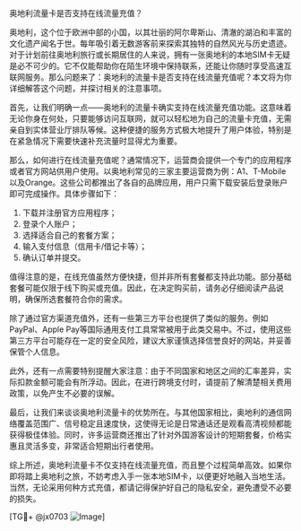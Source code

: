 奥地利流量卡是否支持在线流量充值？

奥地利，这个位于欧洲中部的小国，以其壮丽的阿尔卑斯山、清澈的湖泊和丰富的文化遗产闻名于世。每年吸引着无数游客前来探索其独特的自然风光与历史遗迹。对于计划前往奥地利旅行或长期居住的人来说，拥有一张奥地利的本地SIM卡无疑是必不可少的。它不仅能帮助你在陌生环境中保持联系，还能让你随时享受高速互联网服务。那么问题来了：奥地利的流量卡是否支持在线流量充值呢？本文将为你详细解答这个问题，并探讨相关的注意事项。

首先，让我们明确一点——奥地利的流量卡确实支持在线流量充值功能。这意味着无论你身在何处，只要能够访问互联网，就可以轻松地为自己的流量卡充值，无需亲自到实体营业厅排队等候。这种便捷的服务方式极大地提升了用户体验，特别是在紧急情况下需要快速补充流量时显得尤为重要。

那么，如何进行在线流量充值呢？通常情况下，运营商会提供一个专门的应用程序或者官方网站供用户使用。以奥地利常见的三家主要运营商为例：A1、T-Mobile以及Orange。这些公司都推出了各自的品牌应用，用户只需下载安装后登录账户即可完成操作。具体步骤如下：

1. 下载并注册官方应用程序；
2. 登录个人账户；
3. 选择适合自己的套餐方案；
4. 输入支付信息（信用卡/借记卡等）；
5. 确认订单并提交。

值得注意的是，在线充值虽然方便快捷，但并非所有套餐都支持此功能。部分基础套餐可能仅限于线下购买或充值。因此，在决定购买前，请务必仔细阅读产品说明，确保所选套餐符合你的需求。

除了通过官方渠道充值外，还有一些第三方平台也提供了类似的服务。例如PayPal、Apple Pay等国际通用支付工具常常被用于此类交易中。不过，使用这些第三方平台可能存在一定的安全风险，建议大家谨慎选择信誉良好的网站，并妥善保管个人信息。

此外，还有一点需要特别提醒大家注意：由于不同国家和地区之间的汇率差异，实际扣款金额可能会有所浮动。因此，在进行跨境支付时，请提前了解清楚相关费用政策，以免产生不必要的误解。

最后，让我们来谈谈奥地利流量卡的优势所在。与其他国家相比，奥地利的通信网络覆盖范围广、信号稳定且速度快，这使得无论是日常通话还是观看高清视频都能获得极佳体验。同时，许多运营商还推出了针对外国游客设计的短期套餐，价格实惠且灵活多变，非常适合短期出行者使用。

综上所述，奥地利流量卡不仅支持在线流量充值，而且整个过程简单高效。如果你即将踏上奥地利之旅，不妨考虑入手一张本地SIM卡，以便更好地融入当地生活。当然，无论采用何种方式充值，都请记得保护好自己的隐私安全，避免遭受不必要的损失。

[TG💪+ @jx0703 ![Image](https://github.com/user-attachments/assets/dbca1d08-cadb-493c-b0ec-ad6f7a83f270)]